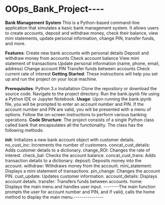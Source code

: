 # OOps_Bank_Project----
**Bank Management System**
  This is a Python-based command-line application that simulates a basic bank management system. It allows users to create accounts, deposit and withdraw money, check their balance, view mini statements, update personal information, change PIN, transfer funds, and more.

**Features**:
  Create new bank accounts with personal details
  Deposit and withdraw money from accounts
  Check account balance
  View mini statement of transactions
  Update personal information (name, phone, email, address)
  Change account PIN
  Transfer funds between accounts
  Check current rate of interest
**Getting Started**:
  These instructions will help you set up and run the project on your local machine.

**Prerequisites**:
  Python 3.x
  Installation
  Clone the repository or download the source code.
  Navigate to the project directory.
  Run the bank.ipynb file using a Python IDE or Jupyter Notebook.
**Usage**:
  Upon running the bank.ipynb file, you will be prompted to enter an account number and PIN.
  If the account number and PIN are valid, you will be presented with a menu of options.
  Follow the on-screen instructions to perform various banking operations.
**Code Structure**:
  The project consists of a single Python class called bank that encapsulates all the functionality. The class has the following methods:
  
  __init__: Initializes a new bank account object with customer details.
  no_cust_inc: Increments the number of customers.
  concat_cust_details: Adds customer details to a dictionary.
  change_ROI: Changes the rate of interest.
  check_bal: Checks the account balance.
  concat_cust_trans: Adds transaction details to a dictionary.
  deposit: Deposits money into the account.
  withdraw: Withdraws money from the account.
  mini_statement: Displays a mini statement of transactions.
  pin_change: Changes the account PIN.
  cust_update: Updates customer information.
  account_details: Displays account details.
  transfer: Transfers funds between accounts.
  home: Displays the main menu and handles user input.
  --------The main function prompts the user for account number and PIN, and if valid, calls the home method to display the main menu.---------------




  
